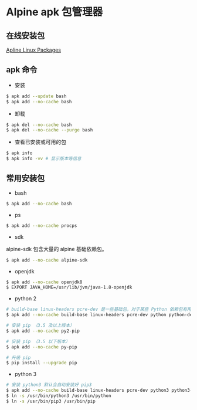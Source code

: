 # Alpine apk 包管理器

## 在线安装包

[Apline Linux Packages](https://pkgs.alpinelinux.org/packages)

## apk 命令

* 安装

```sh
$ apk add --update bash
$ apk add --no-cache bash
```

* 卸载

```sh
$ apk del --no-cache bash
$ apk del --no-cache --purge bash
```

* 查看已安装或可用的包

```sh
$ apk info
$ apk info -vv # 显示版本等信息
```

## 常用安装包

* bash

```sh
$ apk add --no-cache bash
```

* ps

```sh
$ apk add --no-cache procps
```

* sdk

alpine-sdk 包含大量的 alpine 基础依赖包。

```sh
$ apk add --no-cache alpine-sdk
```

* openjdk

```sh
$ apk add --no-cache openjdk8
$ EXPORT JAVA_HOME=/usr/lib/jvm/java-1.8-openjdk
```

* python 2

```sh
# build-base linux-headers pcre-dev 是一些基础包，对于某些 Python 依赖包有用
$ apk add --no-cache build-base linux-headers pcre-dev python python-dev

# 安装 pip （3.5 及以上版本）
$ apk add --no-cache py2-pip

# 安装 pip （3.5 以下版本）
$ apk add --no-cache py-pip

# 升级 pip
$ pip install --upgrade pip
```

* python 3

```sh
# 安装 python3 默认会自动安装好 pip3
$ apk add --no-cache build-base linux-headers pcre-dev python3 python3-dev
$ ln -s /usr/bin/python3 /usr/bin/python
$ ln -s /usr/bin/pip3 /usr/bin/pip
```